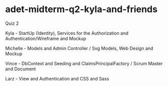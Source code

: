 # adet-midterm-q2-kyla-and-friends
Quiz 2

Kyla - StartUp (Identity), Services for the Authorization and Authentication/Wireframe and Mockup

Michelle - Models and Admin Controller / Svg Models, Web Design and Mockup

Vince - DbContext and Seeding and ClaimsPrincipalFactory / Scrum Master and Document

Larz -  View and Authentication and CSS and Sass
